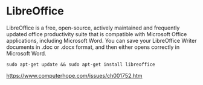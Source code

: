 # LibreOffice
LibreOffice is a free, open-source, actively maintained and frequently updated office productivity suite that is compatible with Microsoft Office applications, including Microsoft Word. You can save your LibreOffice Writer documents in .doc or .docx format, and then either opens correctly in Microsoft Word.

```
sudo apt-get update && sudo apt-get install libreoffice
```

https://www.computerhope.com/issues/ch001752.htm